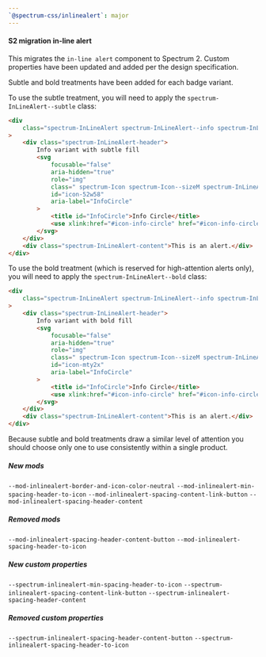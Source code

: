 ```yaml
---
`@spectrum-css/inlinealert`: major
---
```


#### S2 migration in-line alert

This migrates the `in-line alert` component to Spectrum 2. Custom properties have been updated and added per the design specification.

Subtle and bold treatments have been added for each badge variant.

To use the subtle treatment, you will need to apply the `spectrum-InLineAlert--subtle` class:

```html
<div
	class="spectrum-InLineAlert spectrum-InLineAlert--info spectrum-InLineAlert--subtle"
>
	<div class="spectrum-InLineAlert-header">
		Info variant with subtle fill
		<svg
			focusable="false"
			aria-hidden="true"
			role="img"
			class=" spectrum-Icon spectrum-Icon--sizeM spectrum-InLineAlert-icon "
			id="icon-52w58"
			aria-label="InfoCircle"
		>
			<title id="InfoCircle">Info Circle</title>
			<use xlink:href="#icon-info-circle" href="#icon-info-circle"></use>
		</svg>
	</div>
	<div class="spectrum-InLineAlert-content">This is an alert.</div>
</div>
```

To use the bold treatment (which is reserved for high-attention alerts only), you will need to apply the `spectrum-InLineAlert--bold` class:

```html
<div
	class="spectrum-InLineAlert spectrum-InLineAlert--info spectrum-InLineAlert--bold"
>
	<div class="spectrum-InLineAlert-header">
		Info variant with bold fill
		<svg
			focusable="false"
			aria-hidden="true"
			role="img"
			class=" spectrum-Icon spectrum-Icon--sizeM spectrum-InLineAlert-icon "
			id="icon-mty2x"
			aria-label="InfoCircle"
		>
			<title id="InfoCircle">Info Circle</title>
			<use xlink:href="#icon-info-circle" href="#icon-info-circle"></use>
		</svg>
	</div>
	<div class="spectrum-InLineAlert-content">This is an alert.</div>
</div>
```

Because subtle and bold treatments draw a similar level of attention you should choose only one to use consistently within a single product.

##### New mods

`--mod-inlinealert-border-and-icon-color-neutral`
`--mod-inlinealert-min-spacing-header-to-icon`
`--mod-inlinealert-spacing-content-link-button`
`--mod-inlinealert-spacing-header-content`

##### Removed mods

`--mod-inlinealert-spacing-header-content-button`
`--mod-inlinealert-spacing-header-to-icon`

##### New custom properties

`--spectrum-inlinealert-min-spacing-header-to-icon`
`--spectrum-inlinealert-spacing-content-link-button`
`--spectrum-inlinealert-spacing-header-content`

##### Removed custom properties

`--spectrum-inlinealert-spacing-header-content-button`
`--spectrum-inlinealert-spacing-header-to-icon`
